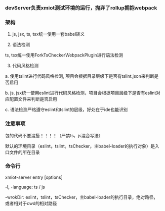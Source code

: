 ### devServer负责xmiot测试环境的运行，抛弃了rollup拥抱webpack

### 架构
1. js, jsx, ts, tsx统一使用一套babel转义

2. 语法检测

  ts, tsx统一使用ForkTsCheckerWebpackPlugin进行语法检测
  
3. 代码风格检测

  a. 使用tslint进行代码风格检测, 项目会根据目录层级下是否有tslint.json来判断是否启用

  b. js, jsx统一使用eslint进行代码风格检测，项目会根据项目层级下是否有eslint对应配置文件来判断是否启用

  c. 语法检测严格遵守eslint和tslint的层级，好处在于ide也能识别

### 注意事项

  包的代码不要混搭！！！！（严禁ts，js混合写法）

  默认的环境目录（eslint，tslint，tsChecker，主babel-loader的执行对象）是入口文件的所在目录  

### 命令行

  xmiot-server entry [options]

  -l, -language: ts / js

  -wrokDir: eslint，tslint，tsChecker，主babel-loader的执行目录，绝对路径，或者相对于cwd的相对路径